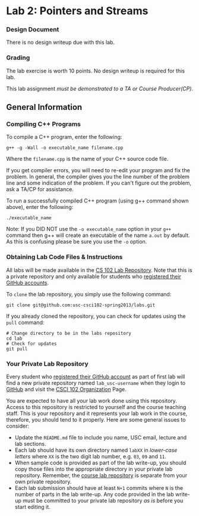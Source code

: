 Lab 2: Pointers and Streams
===========================

### Design Document
There is no design writeup due with this lab.

### Grading
The lab exercise is worth 10 points. No design writeup is required for this lab.

This lab assignment *must be demonstrated to a TA or Course Producer(CP)*.

## General Information
### Compiling C++ Programs
To compile a C++ program, enter the following:
```shell
g++ -g -Wall -o executable_name filename.cpp
```
Where the `filename.cpp` is the name of your C++ source code file.

If you get compiler errors, you will need to re-edit your program and fix the problem. In general, the compiler gives you the line number of the problem line and some indication of the problem. If you can't figure out the problem, ask a TA/CP for assistance.</p>

To run a successfully compiled C++ program (using g++ command shown above), enter the following:
```shell
./executable_name
```
Note: If you DID NOT use the `-o executable_name` option in your `g++` command then g++ will create an executable of the name `a.out` by default. As this is confusing please be sure you use the `-o` option.

### Obtaining Lab Code Files & Instructions
All labs will be made available in the [CS 102 Lab Repository](https://github.com/usc-csci102-spring2013/labs). Note that this is a private repository and only available for students who [registered their GitHub accounts](https://docs.google.com/spreadsheet/viewform?formkey=dFNpLTJnVHJ4LUxicm5RSi1TczNSQmc6MQ).

To `clone` the lab repository, you simply use the following command:
```shell
git clone git@github.com:usc-csci102-spring2013/labs.git
```

If you already cloned the repository, you can check for updates using the `pull` command:
```shell
# Change directory to be in the labs repository
cd lab
# Check for updates
git pull
```

### Your Private Lab Repository
Every student who [registered their GitHub account](https://docs.google.com/spreadsheet/viewform?formkey=dFNpLTJnVHJ4LUxicm5RSi1TczNSQmc6MQ) as part of first lab will find a new private repository named `lab_usc-username` when they login to [GitHub](https://github.com/) and visit the [CSCI 102 Organization](https://github.com/usc-csci102-spring2013) Page.

You are expected to have all your lab work done using this repository. Access to this repository is restricted to yourself and the course teaching staff. This is your repository and it represents your lab work in the course, therefore, you should tend to it properly. Here are some general issues to consider:
  - Update the `README.md` file to include you name, USC email, lecture and lab sections.
  - Each lab should have its own directory named `labXX` in _lower-case letters_ where `XX` is the two digit lab number, e.g. `03`, `09` and `11`. 
  - When sample code is provided as part of the lab write-up, you should copy those files into the appropriate directory in your private lab repository. Remember, the [course lab repository]( https://github.com/usc-csci102-spring2013/labs) is separate from your own private repository. 
  - Each lab submission should have at least `N+1` commits where `N` is the number of parts in the lab write-up. Any code provided in the lab write-up must be committed to your private lab repository *as is* before you start editing it.
